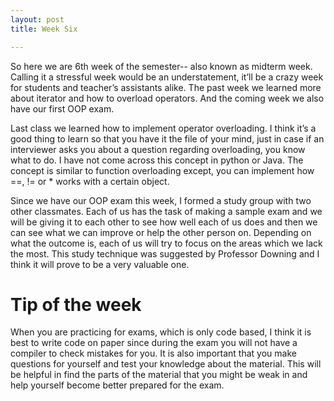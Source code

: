 ```yaml
---
layout: post
title: Week Six

---
```



So here we are 6th week of the semester-- also known as midterm week. Calling it a stressful week would be an understatement, it’ll be a crazy week for students and teacher’s assistants alike. The past week we learned more about iterator and how to overload operators. And the  coming week we also have our first OOP exam.

Last class we learned how to implement operator overloading. I think it’s a good thing to learn so that you have it the file of your mind, just in case if an interviewer asks you about a question regarding overloading, you know what to do. I have not come across this concept in python or Java. The concept is similar to function overloading except, you can implement how ==, != or * works with a certain object. 

Since we have our OOP exam this week, I formed a study group with two other classmates. Each of us has the task of making a sample exam and we will be giving it to each other to see how well each of us does and then we can see what we can improve or help the other person on. Depending on what the outcome is, each of us will try to focus on the areas which we lack the most. This study technique was suggested by Professor Downing and I think it will prove to be a very valuable one. 


<h1>Tip of the week</h1>

When you are practicing for exams, which is only code based, I think it is best to write code on paper since during the exam you will not have a compiler to check mistakes for you. It is also important that you make questions for yourself and test your knowledge about the material. This will be helpful in find the parts of the material that you might be weak in and help yourself become better prepared for the exam.  

